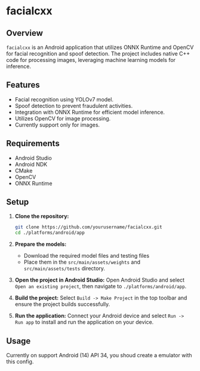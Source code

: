 # facialcxx

## Overview

`facialcxx` is an Android application that utilizes ONNX Runtime and OpenCV for facial recognition and spoof detection. The project includes native C++ code for processing images, leveraging machine learning models for inference.

## Features

- Facial recognition using YOLOv7 model.
- Spoof detection to prevent fraudulent activities.
- Integration with ONNX Runtime for efficient model inference.
- Utilizes OpenCV for image processing.
- Currently support only for images.

## Requirements

- Android Studio
- Android NDK
- CMake
- OpenCV
- ONNX Runtime

## Setup

1. **Clone the repository:**
    ```bash
    git clone https://github.com/yourusername/facialcxx.git
    cd ./platforms/android/app
    ```

2. **Prepare the models:**
    - Download the required model files and testing files
    - Place them in the `src/main/assets/weights` and `src/main/assets/tests` directory.


3. **Open the project in Android Studio:**
    Open Android Studio and select `Open an existing project`, then navigate to `./platforms/android/app`.

4. **Build the project:**
    Select `Build -> Make Project` in the top toolbar and ensure the project builds successfully.

5. **Run the application:**
    Connect your Android device and select `Run -> Run app` to install and run the application on your device.

## Usage
Currently on support Android (14) API 34, you shoud create a emulator with this config.